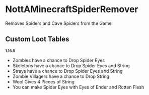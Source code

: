 # NottAMinecraftSpiderRemover

Removes Spiders and Cave Spiders from the Game

## Custom Loot Tables
<small>**1.16.5**</small>
* Zombies have a chance to Drop Spider Eyes
* Skeletons have a chance to Drop Spider Eyes and String
* Strays have a chance to Drop Spider Eyes and String
* Zombie Villagers have a chance to Drop String
* Wool Gives 4 Pieces of String
* You can make Spider Eyes with Eyes of Ender and Rotten Flesh